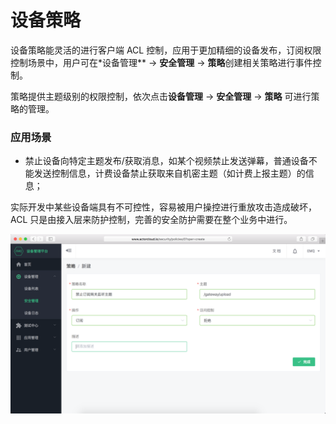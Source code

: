 # 设备策略

设备策略能灵活的进行客户端 ACL 控制，应用于更加精细的设备发布，订阅权限控制场景中，用户可在*设备管理** -> **安全管理** -> **策略**创建相关策略进行事件控制。

策略提供主题级别的权限控制，依次点击**设备管理** -> **安全管理** -> **策略** 可进行策略的管理。


### 应用场景

- 禁止设备向特定主题发布/获取消息，如某个视频禁止发送弹幕，普通设备不能发送控制信息，计费设备禁止获取来自机密主题（如计费上报主题）的信息；

实际开发中某些设备端具有不可控性，容易被用户操控进行重放攻击造成破坏，ACL 只是由接入层来防护控制，完善的安全防护需要在整个业务中进行。


![](/assets/policies_bind.png)